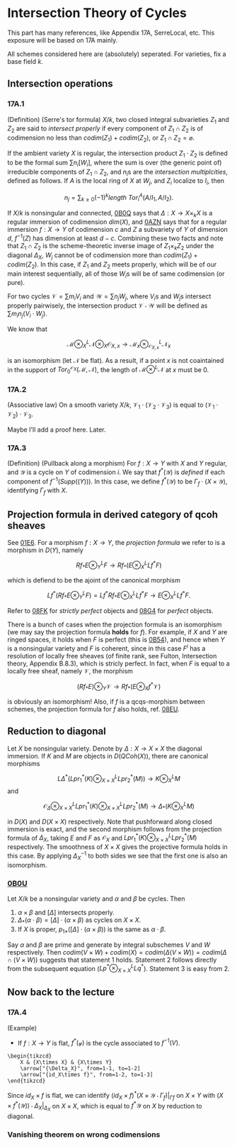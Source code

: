 # Intersection Theory of Cycles

This part has many references, like Appendix 17A, SerreLocal, etc. This exposure will be based on 17A mainly.

All schemes considered here are (absolutely) seperated. For varieties, fix a base field $k$.

## Intersection operations

### 17A.1 
(Definition) (Serre's tor formula) $X/k$, two closed integral subvarieties $Z_1$ and $Z_2$ are said to *intersect properly* if every component of $Z_1\cap Z_2$ is of codimension no less than $codim(Z_1)+codim(Z_2)$, or $Z_1\cap Z_2=\varnothing$.

If the ambient variety $X$ is regular, the intersection product $Z_1\cdot Z_2$ is defined to be the formal sum $\sum n_i[W_i]$, where the sum is over (the generic point of) irreducible components of $Z_1\cap Z_2$, and $n_i$s are the *intersection multiplcities*, defined as follows. If $A$ is the local ring of $X$ at $W_j$, and $Z_i$ localize to $I_i$, then

$$ n_j=\sum_{k\geq 0}(-1)^k length\ Tor_i^A(A/I_1,A/I_2). $$

If $X/k$ is nonsingular and connected, [0B0Q](https://stacks.math.columbia.edu/tag/0B0Q) says that $\Delta:X\rightarrow X\times_k X$ is a regular immersion of codimension $dim(X)$, and [0AZN](https://stacks.math.columbia.edu/tag/0AZN) says that for a regular immersion $f:X\rightarrow Y$ of codimension $c$ and $Z$ a subvariety of $Y$ of dimension $d$, $f^{-1}(Z)$ has dimension at least $d-c$. Combining these two facts and note that $Z_1\cap Z_2$ is the scheme-theoretic inverse image of $Z_1\times_k Z_2$ under the diagonal $\Delta_X$, $W_j$ cannot be of codimension more than $codim(Z_1)+codim(Z_2)$. In this case, if $Z_1$ and $Z_2$ meets properly, which will be of our main interest sequentially, all of those $W_i$s will be of same codimension (or pure).

For two cycles $\mathcal{V}=\sum m_iV_i$ and $\mathcal{W}=\sum n_jW_j$, where $V_i$s and $W_j$s intersect properly pairwisely, the intersection product $\mathcal{V}\cdot\mathcal{W}$ will be defined as $\sum m_in_j(V_i\cdot W_j)$.

We know that 

$$ \mathcal{M}\otimes_X^L\mathcal{N}\otimes_X\mathcal{O}_{X,x}\rightarrow \mathcal{M}_x\otimes_{\mathcal{O}_{X,x}}^L\mathcal{N}_x $$

is an isomorphism (let $\mathcal{N}$ be flat). As a result, if a point $x$ is not coaintained in the support of $Tor_0^{\mathcal{O}_X}(\mathcal{M},\mathcal{N})$, the length of $\mathcal{M}\otimes^L\mathcal{N}$ at $x$ must be $0$.

### 17A.2 
(Associative law) On a smooth variety $X/k$, $\mathcal{V}_1\cdot (\mathcal{V}_2\cdot\mathcal{V}_3)$ is equal to $(\mathcal{V}_1\cdot\mathcal{V}_2)\cdot\mathcal{V}_3$.

Maybe I'll add a proof here. Later.

### 17A.3
(Definition) (Pullback along a morphism) For $f:X\rightarrow Y$ with $X$ and $Y$ regular, and $\mathcal{Y}$ is a cycle on $Y$ of codimension $i$. We say that $f^*(\mathcal{Y})$ is *defined* if each component of $f^{-1}(Supp(\mathcal(Y)))$. In this case, we define $f^*(\mathcal{Y})$ to be $\Gamma_f\cdot(X\times\mathcal{Y})$, identifying $\Gamma_f$ with $X$. 

## Projection formula in derived category of qcoh sheaves
See [01E6](https://stacks.math.columbia.edu/tag/01E6). For a morphism $f:X\rightarrow Y$, the *projection formula* we refer to is a morphism in $D(Y)$, namely

$$ Rf_*E\otimes_Y^L F\rightarrow Rf_*(E\otimes_X^L Lf^*F) $$

which is defiend to be the ajoint of the canonical morphism

$$ Lf^*(Rf_*E\otimes_Y^L F)=Lf^*Rf_*E\otimes_X^L Lf^*F\rightarrow E\otimes_X^L Lf^*F. $$

Refer to [08FK](https://stacks.math.columbia.edu/tag/08FK) for *strictly perfect* objects and [08G4](https://stacks.math.columbia.edu/tag/08G4) for *perfect* objects.

There is a bunch of cases when the projection formula is an isomorphism (we may say the projection formula **holds** for $f$). For example, if $X$ and $Y$ are ringed spaces, it holds when $F$ is perfect (this is [0B54](https://stacks.math.columbia.edu/tag/0B54)), and hence when $Y$ is a nonsingular variety and $F$ is coherent, since in this case $F^i$ has a resolution of locally free sheaves (of finite rank, see Fulton, Intersection theory, Appendix B.8.3), which is stricly perfect. In fact, when $F$ is equal to a locally free sheaf, namely $\mathcal{V}$, the morphism 

$$ (Rf_*E)\otimes_Y\mathcal{V}\rightarrow Rf_*(E\otimes_X f^*\mathcal{V}) $$

is obviously an isomorphism! Also, if $f$ is a qcqs-morphism between schemes, the projection formula for $f$ also holds, ref. [08EU](https://stacks.math.columbia.edu/tag/08EU).

## Reduction to diagonal
Let $X$ be nonsingular variety. Denote by $\Delta:X\rightarrow X\times X$ the diagonal immersion. If $K$ and $M$ are objects in $D(QCoh(X))$, there are canonical morphisms

$$ L\Delta^*(Lpr_1^*(K)\otimes_{X\times X}^L Lpr_2^*(M))\rightarrow K\otimes_X^L M $$ and 

$$ \mathcal{O}_\Delta\otimes_{X\times X}^L Lpr_1^*(K)\otimes_{X\times X}^L Lpr_2^*(M)\rightarrow\Delta_*(K\otimes_X^L M) $$

in $D(X)$ and $D(X\times X)$ respectively. Note that pushforward along closed immersion is exact, and the second morphism follows from the projection formula of $\Delta_X$, taking $E$ and $F$ as $\mathcal{O}_X$ and $Lpr_1^*(K)\otimes_{X\times X}^L Lpr_2^*(M)$ respectively. The smoothness of $X\times X$ gives the projective formula holds in this case. By applying $\Delta_X^{-1}$ to both sides we see that the first one is also an isomorphism.

### [0B0U](https://stacks.math.columbia.edu/tag/0B0U)
Let $X/k$ be a nonsingular variety and $\alpha$ and $\beta$ be cycles. Then

1. $\alpha\times\beta$ and $[\Delta]$ intersects properly. 
2. $\Delta_*(\alpha\cdot\beta)=[\Delta]\cdot(\alpha\times\beta)$ as cycles on $X\times X$.
3. If $X$ is proper, $p_{1*}([\Delta]\cdot(\alpha\times\beta))$ is the same as $\alpha\cdot\beta$.

Say $\alpha$ and $\beta$ are prime and generate by integral subschemes $V$ and $W$ respectively. Then $codim(V\times W)+codim(X)=codim(\Delta(V\times W))=codim(\Delta\cap (V\times W))$ suggests that statement 1 holds. Statement $2$ follows directly from the subsequent equation ($Lp^*\otimes_{X\times X}^LLq^*$). Statement 3 is easy from 2.

## Now back to the lecture

### 17A.4
(Example) 

- If $f:X\rightarrow Y$ is flat, $f^*(\mathcal{y})$ is the cycle associated to $f^{-1}(V)$.

```rawlatex
\begin{tikzcd}
	X & {X\times X} & {X\times Y}
	\arrow["{\Delta_X}", from=1-1, to=1-2]
	\arrow["{id_X\times f}", from=1-2, to=1-3]
\end{tikzcd}
```

Since $id_X\times f$ is flat, we can identify $(id_X\times f)^*(X\times\mathcal{Y}\cdot\Gamma_f)|_{\Gamma{f}}$ on $X\times Y$ with $(X\times f^*(\mathcal{Y}))\cdot\Delta_X|_{\Delta_X}$ on $X\times X$, which is equal to $f^*{\mathcal{Y}}$ on $X$ by reduction to diagonal.

### Vanishing theorem on wrong codimensions
